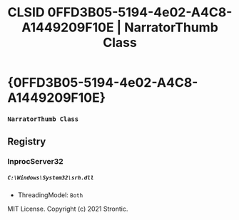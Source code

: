 ﻿---
title: "CLSID 0FFD3B05-5194-4e02-A4C8-A1449209F10E | NarratorThumb Class"
excerpt: What is COM-Object CLSID 0FFD3B05-5194-4e02-A4C8-A1449209F10E?
---

# {0FFD3B05-5194-4e02-A4C8-A1449209F10E}

### `NarratorThumb Class`

## Registry


### InprocServer32

##### `C:\Windows\System32\srh.dll`
* ThreadingModel: `Both`

MIT License. Copyright (c) 2021 Strontic.


